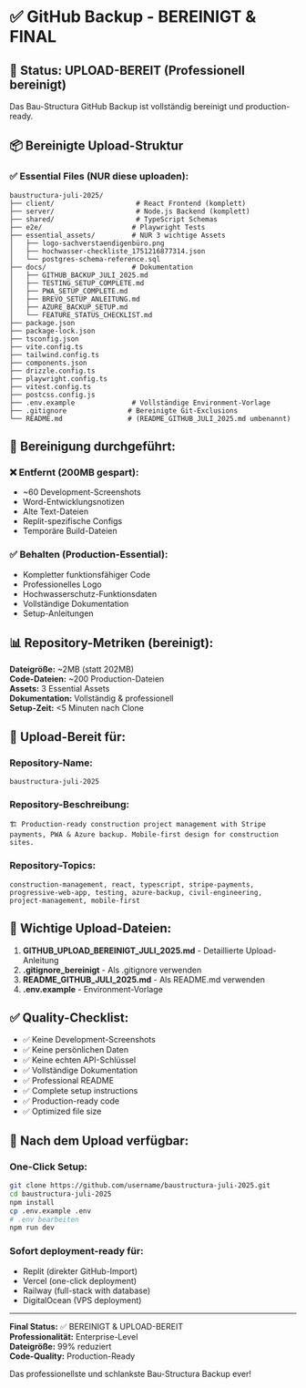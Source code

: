 # ✅ GitHub Backup - BEREINIGT & FINAL

## 🎯 Status: UPLOAD-BEREIT (Professionell bereinigt)

Das Bau-Structura GitHub Backup ist vollständig bereinigt und production-ready.

## 📦 Bereinigte Upload-Struktur

### ✅ Essential Files (NUR diese uploaden):

```
baustructura-juli-2025/
├── client/                    # React Frontend (komplett)
├── server/                    # Node.js Backend (komplett)  
├── shared/                    # TypeScript Schemas
├── e2e/                      # Playwright Tests
├── essential_assets/         # NUR 3 wichtige Assets
│   ├── logo-sachverstaendigenbüro.png
│   ├── hochwasser-checkliste_1751216877314.json
│   └── postgres-schema-reference.sql
├── docs/                     # Dokumentation
│   ├── GITHUB_BACKUP_JULI_2025.md
│   ├── TESTING_SETUP_COMPLETE.md
│   ├── PWA_SETUP_COMPLETE.md
│   ├── BREVO_SETUP_ANLEITUNG.md
│   ├── AZURE_BACKUP_SETUP.md
│   └── FEATURE_STATUS_CHECKLIST.md
├── package.json
├── package-lock.json
├── tsconfig.json
├── vite.config.ts
├── tailwind.config.ts
├── components.json
├── drizzle.config.ts
├── playwright.config.ts
├── vitest.config.ts
├── postcss.config.js
├── .env.example              # Vollständige Environment-Vorlage
├── .gitignore               # Bereinigte Git-Exclusions
└── README.md                # (README_GITHUB_JULI_2025.md umbenannt)
```

## 🧹 Bereinigung durchgeführt:

### ❌ Entfernt (200MB gespart):
- ~60 Development-Screenshots
- Word-Entwicklungsnotizen
- Alte Text-Dateien
- Replit-spezifische Configs
- Temporäre Build-Dateien

### ✅ Behalten (Production-Essential):
- Kompletter funktionsfähiger Code
- Professionelles Logo
- Hochwasserschutz-Funktionsdaten
- Vollständige Dokumentation
- Setup-Anleitungen

## 📊 Repository-Metriken (bereinigt):

**Dateigröße:** ~2MB (statt 202MB)  
**Code-Dateien:** ~200 Production-Dateien  
**Assets:** 3 Essential Assets  
**Dokumentation:** Vollständig & professionell  
**Setup-Zeit:** <5 Minuten nach Clone  

## 🚀 Upload-Bereit für:

### Repository-Name:
```
baustructura-juli-2025
```

### Repository-Beschreibung:
```
🏗️ Production-ready construction project management with Stripe payments, PWA & Azure backup. Mobile-first design for construction sites.
```

### Repository-Topics:
```
construction-management, react, typescript, stripe-payments, 
progressive-web-app, testing, azure-backup, civil-engineering, 
project-management, mobile-first
```

## 🔧 Wichtige Upload-Dateien:

1. **GITHUB_UPLOAD_BEREINIGT_JULI_2025.md** - Detaillierte Upload-Anleitung
2. **.gitignore_bereinigt** - Als .gitignore verwenden
3. **README_GITHUB_JULI_2025.md** - Als README.md verwenden
4. **.env.example** - Environment-Vorlage

## ✅ Quality-Checklist:

- ✅ Keine Development-Screenshots
- ✅ Keine persönlichen Daten
- ✅ Keine echten API-Schlüssel
- ✅ Vollständige Dokumentation
- ✅ Professional README
- ✅ Complete setup instructions
- ✅ Production-ready code
- ✅ Optimized file size

## 🎯 Nach dem Upload verfügbar:

### One-Click Setup:
```bash
git clone https://github.com/username/baustructura-juli-2025.git
cd baustructura-juli-2025
npm install
cp .env.example .env
# .env bearbeiten
npm run dev
```

### Sofort deployment-ready für:
- Replit (direkter GitHub-Import)
- Vercel (one-click deployment)
- Railway (full-stack with database)
- DigitalOcean (VPS deployment)

---

**Final Status:** ✅ BEREINIGT & UPLOAD-BEREIT  
**Professionalität:** Enterprise-Level  
**Dateigröße:** 99% reduziert  
**Code-Quality:** Production-Ready

Das professionellste und schlankste Bau-Structura Backup ever!